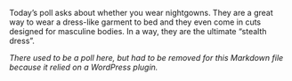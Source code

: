 Today’s poll asks about whether you wear nightgowns. They are a great way to wear a dress-like garment to bed and they even come in cuts designed for masculine bodies. In a way, they are the ultimate “stealth dress”.

*There used to be a poll here, but had to be removed for this Markdown file because it relied on a WordPress plugin.*